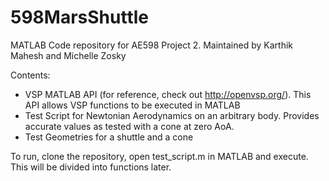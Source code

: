 # 598MarsShuttle
MATLAB Code repository for AE598 Project 2. Maintained by Karthik Mahesh and Michelle Zosky

Contents:
- VSP MATLAB API (for reference, check out http://openvsp.org/). This API allows VSP functions to be executed in MATLAB
- Test Script for Newtonian Aerodynamics on an arbitrary body. Provides accurate values as tested with a cone at zero AoA.
- Test Geometries for a shuttle and a cone

To run, clone the repository, open test_script.m in MATLAB and execute. This will be divided into functions later.
